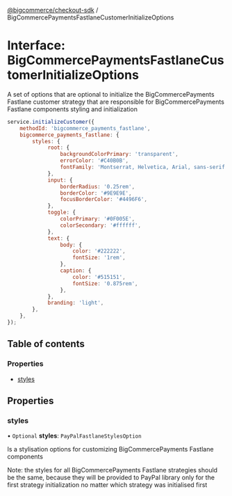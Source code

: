 [@bigcommerce/checkout-sdk](../README.md) / BigCommercePaymentsFastlaneCustomerInitializeOptions

# Interface: BigCommercePaymentsFastlaneCustomerInitializeOptions

A set of options that are optional to initialize the BigCommercePayments Fastlane customer strategy
that are responsible for BigCommercePayments Fastlane components styling and initialization

```js
service.initializeCustomer({
    methodId: 'bigcommerce_payments_fastlane',
    bigcommerce_payments_fastlane: {
        styles: {
             root: {
                 backgroundColorPrimary: 'transparent',
                 errorColor: '#C40B0B',
                 fontFamily: 'Montserrat, Helvetica, Arial, sans-serif',
             },
             input: {
                 borderRadius: '0.25rem',
                 borderColor: '#9E9E9E',
                 focusBorderColor: '#4496F6',
             },
             toggle: {
                 colorPrimary: '#0F005E',
                 colorSecondary: '#ffffff',
             },
             text: {
                 body: {
                     color: '#222222',
                     fontSize: '1rem',
                 },
                 caption: {
                     color: '#515151',
                     fontSize: '0.875rem',
                 },
             },
             branding: 'light',
        },
    },
});
```

## Table of contents

### Properties

- [styles](BigCommercePaymentsFastlaneCustomerInitializeOptions.md#styles)

## Properties

### styles

• `Optional` **styles**: `PayPalFastlaneStylesOption`

Is a stylisation options for customizing BigCommercePayments Fastlane components

Note: the styles for all BigCommercePayments Fastlane strategies should be the same,
because they will be provided to PayPal library only for the first strategy initialization
no matter which strategy was initialised first
